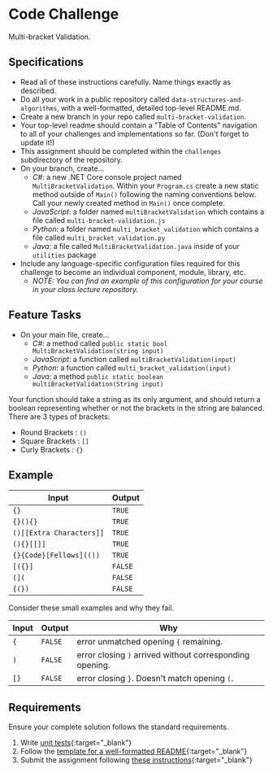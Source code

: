 # Code Challenge

Multi-bracket Validation.

## Specifications
- Read all of these instructions carefully. Name things exactly as described.
- Do all your work in a public repository called `data-structures-and-algorithms`, with a well-formatted, detailed top-level README.md.
- Create a new branch in your repo called `multi-bracket-validation`.
- Your top-level readme should contain a "Table of Contents" navigation to all of your challenges and implementations so far. (Don't forget to update it!)
- This assignment should be completed within the `challenges` subdirectory of the repository.
- On your branch, create...
    - _C#_: a new .NET Core console project named `MultiBracketValidation`. Within your `Program.cs` create a new static method outside of `Main()` following the naming conventions below. Call your newly created method in `Main()` once complete. 
    - _JavaScript_: a folder named `multiBracketValidation` which contains a file called `multi-bracket-validation.js`
    - _Python_: a folder named `multi_bracket_validation` which contains a file called `multi_bracket_validation.py`
    - _Java_: a file called `MultiBracketValidation.java` inside of your `utilities` package
- Include any language-specific configuration files required for this challenge to become an individual component, module, library, etc.
    - _NOTE: You can find an example of this configuration for your course in your class lecture repository._

## Feature Tasks
- On your main file, create...
    - _C#_: a method called `public static bool MultiBracketValidation(string input)`
    - _JavaScript_: a function called `multiBracketValidation(input)`
    - _Python_: a function called `multi_bracket_validation(input)`
    - _Java_: a method `public static boolean multiBracketValidation(String input)`

Your function should take a string as its only argument, and should return a boolean representing whether or not the brackets in the string are balanced. There are 3 types of brackets:
- Round Brackets : `()`
- Square Brackets : `[]`
- Curly Brackets : `{}`


## Example

| Input | Output |
|-----|----|
| `{}` | `TRUE` |
| `{}(){}` | `TRUE` |
| `()[[Extra Characters]]` | `TRUE` |
| `(){}[[]]` | `TRUE` |
| `{}{Code}[Fellows](())` | `TRUE` |
| `[({}]` | `FALSE` |
| `(](` | `FALSE` |
| `{(})` | `FALSE` |

Consider these small examples and why they fail.

| Input | Output | Why |
|------|---------|-------|
| `{`  | `FALSE` | error unmatched opening `{` remaining. |
| `)`  | `FALSE` | error closing `)` arrived without corresponding opening. |
| `[}` | `FALSE`  | error closing `}`. Doesn't match opening `(`. |


## Requirements
Ensure your complete solution follows the standard requirements. 

1. Write [unit tests](../../Challenge_Testing){:target="_blank"}
1. Follow the [template for a well-formatted README](../../Challenge_Documentation){:target="_blank"}
1. Submit the assignment following [these instructions](../../Challenge_Submission){:target="_blank"}

